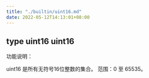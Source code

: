 ```yaml
---
title: "./builtin/uint16.md"
date: 2022-05-12T14:13:01+08:00
---
```

## type uint16 uint16

功能说明：

uint16 是所有无符号16位整数的集合。 范围：0 至 65535。